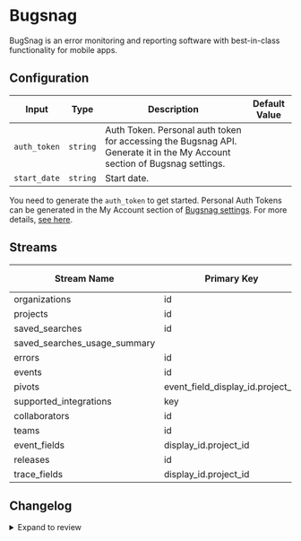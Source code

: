 # Bugsnag
BugSnag is an error monitoring and reporting software with best-in-class functionality for mobile apps.

## Configuration

| Input | Type | Description | Default Value |
|-------|------|-------------|---------------|
| `auth_token` | `string` | Auth Token. Personal auth token for accessing the Bugsnag API. Generate it in the My Account section of Bugsnag settings. |  |
| `start_date` | `string` | Start date.  |  |

You need to generate the `auth_token` to get started. Personal Auth Tokens can be generated in the My Account section of [Bugsnag settings](https://app.bugsnag.com/settings/my-account). For more details, [see here](https://bugsnagapiv2.docs.apiary.io/#introduction/authentication).

## Streams
| Stream Name | Primary Key | Pagination | Supports Full Sync | Supports Incremental |
|-------------|-------------|------------|---------------------|----------------------|
| organizations | id | DefaultPaginator | ✅ |  ❌  |
| projects | id | DefaultPaginator | ✅ |  ✅  |
| saved_searches | id | No pagination | ✅ |  ❌  |
| saved_searches_usage_summary |  | No pagination | ✅ |  ❌  |
| errors | id | DefaultPaginator | ✅ |  ✅  |
| events | id | DefaultPaginator | ✅ |  ✅  |
| pivots | event_field_display_id.project_id | No pagination | ✅ |  ❌  |
| supported_integrations | key | No pagination | ✅ |  ❌  |
| collaborators | id | No pagination | ✅ |  ❌  |
| teams | id | DefaultPaginator | ✅ |  ❌  |
| event_fields | display_id.project_id | No pagination | ✅ |  ❌  |
| releases | id | DefaultPaginator | ✅ |  ✅  |
| trace_fields | display_id.project_id | No pagination | ✅ |  ❌  |

## Changelog

<details>
  <summary>Expand to review</summary>

| Version          | Date              | Pull Request | Subject        |
|------------------|-------------------|--------------|----------------|
| 0.0.4 | 2024-12-21 | [50163](https://github.com/airbytehq/airbyte/pull/50163) | Update dependencies |
| 0.0.3 | 2024-12-14 | [49562](https://github.com/airbytehq/airbyte/pull/49562) | Update dependencies |
| 0.0.2 | 2024-12-12 | [48953](https://github.com/airbytehq/airbyte/pull/48953) | Update dependencies |
| 0.0.1 | 2024-10-16 | | Initial release by [@topefolorunso](https://github.com/topefolorunso) via Connector Builder |

</details>
